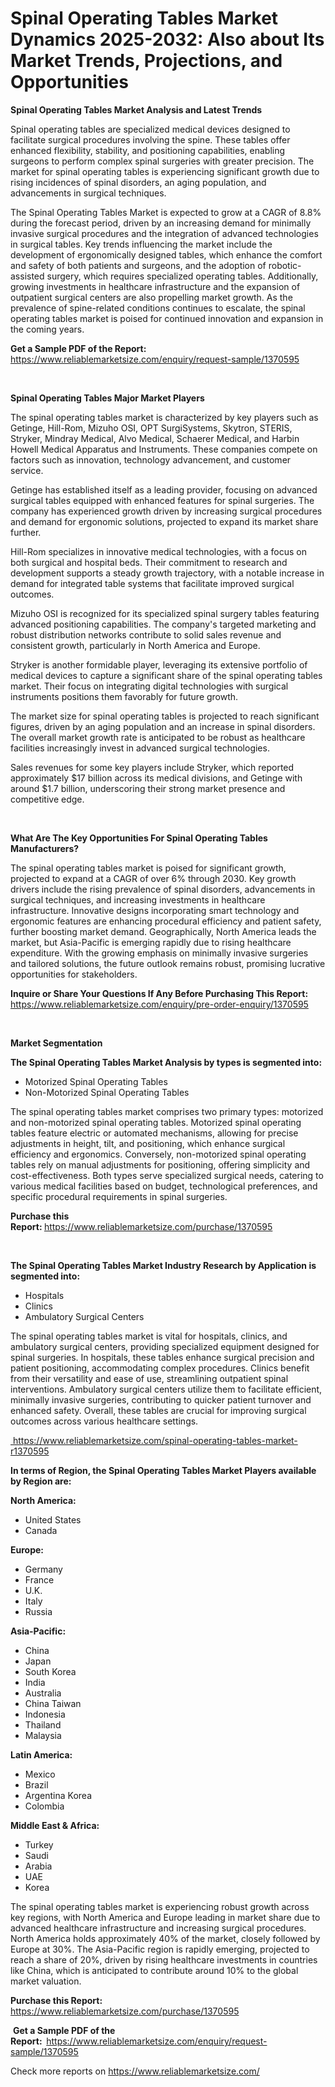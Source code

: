 <p><h1>Spinal Operating Tables Market Dynamics 2025-2032: Also about Its Market Trends, Projections, and Opportunities</h1></p><p><strong>Spinal Operating Tables Market Analysis and Latest Trends</strong></p>
<p><p>Spinal operating tables are specialized medical devices designed to facilitate surgical procedures involving the spine. These tables offer enhanced flexibility, stability, and positioning capabilities, enabling surgeons to perform complex spinal surgeries with greater precision. The market for spinal operating tables is experiencing significant growth due to rising incidences of spinal disorders, an aging population, and advancements in surgical techniques.</p><p>The Spinal Operating Tables Market is expected to grow at a CAGR of 8.8% during the forecast period, driven by an increasing demand for minimally invasive surgical procedures and the integration of advanced technologies in surgical tables. Key trends influencing the market include the development of ergonomically designed tables, which enhance the comfort and safety of both patients and surgeons, and the adoption of robotic-assisted surgery, which requires specialized operating tables. Additionally, growing investments in healthcare infrastructure and the expansion of outpatient surgical centers are also propelling market growth. As the prevalence of spine-related conditions continues to escalate, the spinal operating tables market is poised for continued innovation and expansion in the coming years.</p></p>
<p><strong>Get a Sample PDF of the Report:&nbsp;</strong> <a href="https://www.reliablemarketsize.com/enquiry/request-sample/1370595?utm_campaign=3169&utm_medium=2&utm_source=Github&utm_content=ia&utm_term=22032025&utm_id=spinal-operating-tables">https://www.reliablemarketsize.com/enquiry/request-sample/1370595</a></p>
<p>&nbsp;</p>
<p><strong>Spinal Operating Tables Major Market Players</strong></p>
<p><p>The spinal operating tables market is characterized by key players such as Getinge, Hill-Rom, Mizuho OSI, OPT SurgiSystems, Skytron, STERIS, Stryker, Mindray Medical, Alvo Medical, Schaerer Medical, and Harbin Howell Medical Apparatus and Instruments. These companies compete on factors such as innovation, technology advancement, and customer service.</p><p>Getinge has established itself as a leading provider, focusing on advanced surgical tables equipped with enhanced features for spinal surgeries. The company has experienced growth driven by increasing surgical procedures and demand for ergonomic solutions, projected to expand its market share further. </p><p>Hill-Rom specializes in innovative medical technologies, with a focus on both surgical and hospital beds. Their commitment to research and development supports a steady growth trajectory, with a notable increase in demand for integrated table systems that facilitate improved surgical outcomes.</p><p>Mizuho OSI is recognized for its specialized spinal surgery tables featuring advanced positioning capabilities. The company's targeted marketing and robust distribution networks contribute to solid sales revenue and consistent growth, particularly in North America and Europe.</p><p>Stryker is another formidable player, leveraging its extensive portfolio of medical devices to capture a significant share of the spinal operating tables market. Their focus on integrating digital technologies with surgical instruments positions them favorably for future growth.</p><p>The market size for spinal operating tables is projected to reach significant figures, driven by an aging population and an increase in spinal disorders. The overall market growth rate is anticipated to be robust as healthcare facilities increasingly invest in advanced surgical technologies.</p><p>Sales revenues for some key players include Stryker, which reported approximately $17 billion across its medical divisions, and Getinge with around $1.7 billion, underscoring their strong market presence and competitive edge.</p></p>
<p>&nbsp;</p>
<p><strong>What Are The Key Opportunities For Spinal Operating Tables Manufacturers?</strong></p>
<p><p>The spinal operating tables market is poised for significant growth, projected to expand at a CAGR of over 6% through 2030. Key growth drivers include the rising prevalence of spinal disorders, advancements in surgical techniques, and increasing investments in healthcare infrastructure. Innovative designs incorporating smart technology and ergonomic features are enhancing procedural efficiency and patient safety, further boosting market demand. Geographically, North America leads the market, but Asia-Pacific is emerging rapidly due to rising healthcare expenditure. With the growing emphasis on minimally invasive surgeries and tailored solutions, the future outlook remains robust, promising lucrative opportunities for stakeholders.</p></p>
<p><strong>Inquire or Share Your Questions If Any Before Purchasing This Report:</strong> <a href="https://www.reliablemarketsize.com/enquiry/pre-order-enquiry/1370595?utm_campaign=3169&utm_medium=2&utm_source=Github&utm_content=ia&utm_term=22032025&utm_id=spinal-operating-tables">https://www.reliablemarketsize.com/enquiry/pre-order-enquiry/1370595</a></p>
<p>&nbsp;</p>
<p><strong>Market Segmentation</strong></p>
<p><strong>The Spinal Operating Tables Market Analysis by types is segmented into:</strong></p>
<p><ul><li>Motorized Spinal Operating Tables</li><li>Non-Motorized Spinal Operating Tables</li></ul></p>
<p><p>The spinal operating tables market comprises two primary types: motorized and non-motorized spinal operating tables. Motorized spinal operating tables feature electric or automated mechanisms, allowing for precise adjustments in height, tilt, and positioning, which enhance surgical efficiency and ergonomics. Conversely, non-motorized spinal operating tables rely on manual adjustments for positioning, offering simplicity and cost-effectiveness. Both types serve specialized surgical needs, catering to various medical facilities based on budget, technological preferences, and specific procedural requirements in spinal surgeries.</p></p>
<p><strong>Purchase this Report:&nbsp;</strong><a href="https://www.reliablemarketsize.com/purchase/1370595?utm_campaign=3169&utm_medium=2&utm_source=Github&utm_content=ia&utm_term=22032025&utm_id=spinal-operating-tables">https://www.reliablemarketsize.com/purchase/1370595</a></p>
<p>&nbsp;</p>
<p><strong>The Spinal Operating Tables Market Industry Research by Application is segmented into:</strong></p>
<p><ul><li>Hospitals</li><li>Clinics</li><li>Ambulatory Surgical Centers</li></ul></p>
<p><p>The spinal operating tables market is vital for hospitals, clinics, and ambulatory surgical centers, providing specialized equipment designed for spinal surgeries. In hospitals, these tables enhance surgical precision and patient positioning, accommodating complex procedures. Clinics benefit from their versatility and ease of use, streamlining outpatient spinal interventions. Ambulatory surgical centers utilize them to facilitate efficient, minimally invasive surgeries, contributing to quicker patient turnover and enhanced safety. Overall, these tables are crucial for improving surgical outcomes across various healthcare settings.</p></p>
<p><a href="https://www.reliablemarketsize.com/spinal-operating-tables-market-r1370595?utm_campaign=3169&utm_medium=2&utm_source=Github&utm_content=ia&utm_term=22032025&utm_id=spinal-operating-tables">&nbsp;https://www.reliablemarketsize.com/spinal-operating-tables-market-r1370595</a></p>
<p><strong>In terms of Region, the Spinal Operating Tables Market Players available by Region are:</strong></p>
<p>
    <p> <strong> North America: </strong>
        <ul>
            <li>United States</li>
            <li>Canada</li>
        </ul>
        </p> 
    <p> <strong> Europe: </strong>
        <ul>
            <li>Germany</li>
            <li>France</li>
            <li>U.K.</li>
            <li>Italy</li>
            <li>Russia</li>
        </ul>
        </p> 
    <p> <strong> Asia-Pacific: </strong>
        <ul>
            <li>China</li>
            <li>Japan</li>
            <li>South Korea</li>
            <li>India</li>
            <li>Australia</li>
            <li>China Taiwan</li>
            <li>Indonesia</li>
            <li>Thailand</li>
            <li>Malaysia</li>
        </ul>
        </p> 
    <p> <strong> Latin America: </strong>
        <ul>
            <li>Mexico</li>
            <li>Brazil</li>
            <li>Argentina Korea</li>
            <li>Colombia</li>
        </ul>
        </p> 
    <p> <strong> Middle East & Africa: </strong>
        <ul>
            <li>Turkey</li>
            <li>Saudi</li>
            <li>Arabia</li>
            <li>UAE</li>
            <li>Korea</li>
        </ul>
    </p>
    </p>
<p><p>The spinal operating tables market is experiencing robust growth across key regions, with North America and Europe leading in market share due to advanced healthcare infrastructure and increasing surgical procedures. North America holds approximately 40% of the market, closely followed by Europe at 30%. The Asia-Pacific region is rapidly emerging, projected to reach a share of 20%, driven by rising healthcare investments in countries like China, which is anticipated to contribute around 10% to the global market valuation.</p></p>
<p><strong>Purchase this Report: </strong><a href="https://www.reliablemarketsize.com/purchase/1370595?utm_campaign=3169&utm_medium=2&utm_source=Github&utm_content=ia&utm_term=22032025&utm_id=spinal-operating-tables">https://www.reliablemarketsize.com/purchase/1370595</a></p>
<p>&nbsp;<strong>Get a Sample PDF of the Report:&nbsp;&nbsp;</strong><a href="https://www.reliablemarketsize.com/enquiry/request-sample/1370595?utm_campaign=3169&utm_medium=2&utm_source=Github&utm_content=ia&utm_term=22032025&utm_id=spinal-operating-tables">https://www.reliablemarketsize.com/enquiry/request-sample/1370595</a></p>
<p><strong></strong></p>
<p>Check more reports on <a href="https://www.reliablemarketsize.com/?utm_campaign=3169&utm_medium=2&utm_source=Github&utm_content=ia&utm_term=22032025&utm_id=spinal-operating-tables">https://www.reliablemarketsize.com/</a></p>